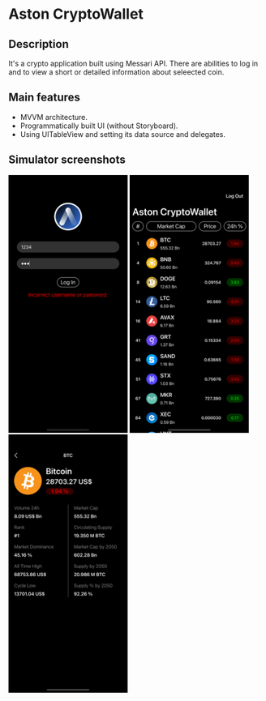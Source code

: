 # Aston CryptoWallet

## Description

It's a crypto application built using Messari API. There are abilities to log in and to view a short or detailed information about seleected coin.

## Main features

* MVVM architecture.
* Programmatically built UI (without Storyboard).
* Using UITableView and setting its data source and delegates.

## Simulator screenshots

<img src="Documentation/Simulator1.png" width="235"/> <img src="Documentation/Simulator2.png" width="235"/> <img src="Documentation/Simulator3.png" width="235"/>
